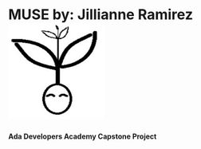 # MUSE by: Jillianne Ramirez ![Muse Logo](Muse/wwwroot/favicon_io/android-chrome-192x192.png)
#### Ada Developers Academy Capstone Project





